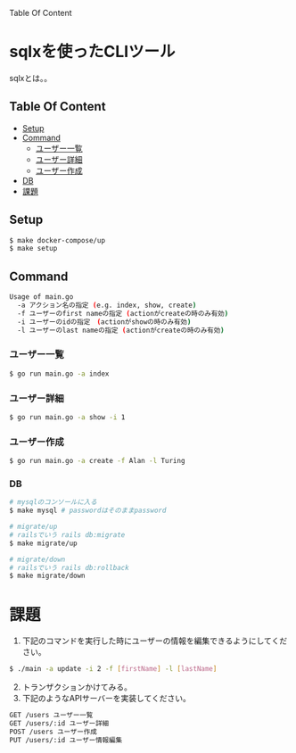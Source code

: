 Table Of Content

# sqlxを使ったCLIツール
sqlxとは。。

## Table Of Content
- [Setup](#Setup)
- [Command](Command)
  - [ユーザー一覧](#ユーザー一覧)
  - [ユーザー詳細](#ユーザー詳細)
  - [ユーザー作成](#ユーザー作成)
- [DB](#DB)
- [課題](#課題)

## Setup
```sh
$ make docker-compose/up
$ make setup
```

## Command
```sh
Usage of main.go
  -a アクション名の指定 (e.g. index, show, create)
  -f ユーザーのfirst nameの指定 (actionがcreateの時のみ有効)
  -i ユーザーのidの指定　(actionがshowの時のみ有効)
  -l ユーザーのlast nameの指定 (actionがcreateの時のみ有効)
```

### ユーザー一覧
```sh
$ go run main.go -a index
```

### ユーザー詳細
```sh
$ go run main.go -a show -i 1
```

### ユーザー作成
```sh
$ go run main.go -a create -f Alan -l Turing
```

### DB
```sh
# mysqlのコンソールに入る
$ make mysql # passwordはそのままpassword

# migrate/up
# railsでいう rails db:migrate
$ make migrate/up

# migrate/down
# railsでいう rails db:rollback
$ make migrate/down
```

# 課題
1. 下記のコマンドを実行した時にユーザーの情報を編集できるようにしてください。
```sh
$ ./main -a update -i 2 -f [firstName] -l [lastName]
```
2. トランザクションかけてみる。
3. 下記のようなAPIサーバーを実装してください。
```sh
GET /users ユーザー一覧
GET /users/:id ユーザー詳細
POST /users ユーザー作成
PUT /users/:id ユーザー情報編集
```
